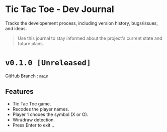 # Tic Tac Toe - Dev Journal
Tracks the developement process, including version history, bugs/issues, and ideas.
> Use this journal to stay informed about the project's current state and future plans.


# `v0.1.0 [Unreleased]`

GitHub Branch : `main`

## Features
- Tic Tac Toe game.
- Recodes the player names.
- Player 1 chooes the symbol (X or O).
- Win/draw detection.
- Press Enter to exit...